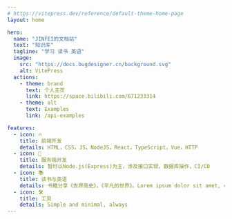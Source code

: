 ```yaml
---
# https://vitepress.dev/reference/default-theme-home-page
layout: home

hero:
  name: "JINFEI的文档站"
  text: "知识库"
  tagline: "学习 读书 英语"
  image:
    src: "https://docs.bugdesigner.cn/background.svg"
    alt: VitePress
  actions:
    - theme: brand
      text: 个人主页
      link: https://space.bilibili.com/671233314
    - theme: alt
      text: Examples
      link: /api-examples

features:
  - icon: 🔥
    title: 前端开发
    details: HTML，CSS，JS，NodeJS，React，TypeScript，Vue，HTTP
  - icon: 🕋
    title: 服务端开发
    details: 暂时以Node.js(Express)为主，涉及接口实现，数据库操作，CI/CD
  - icon: 📚
    title: 读书与英语
    details: 书籍分享《世界简史》，《平凡的世界》。Lorem ipsum dolor sit amet, consectetur adipiscing elit
  - icon: 🛠️
    title: 工具
    details: Simple and minimal, always
---
```

